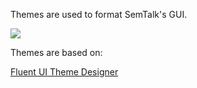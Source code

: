 Themes are used to format SemTalk's GUI.

![](https://github.com/SemTalkOnline/SemTalkOnline_EN/blob/main/images/Themes2.png)

Themes are based on: 

[Fluent UI Theme Designer](https://fluentuipr.z22.web.core.windows.net/heads/master/theming-designer/index.html)

